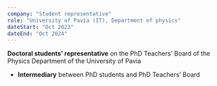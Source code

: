```yaml
---
company: "Student representative"
role: "University of Pavia (IT), Department of physics"
dateStart: "Oct 2023"
dateEnd: "Oct 2024"
---
```


**Doctoral students’ representative** on the PhD Teachers’ Board of the Physics Department of the University of Pavia
- **Intermediary** between PhD students and PhD Teachers’ Board
